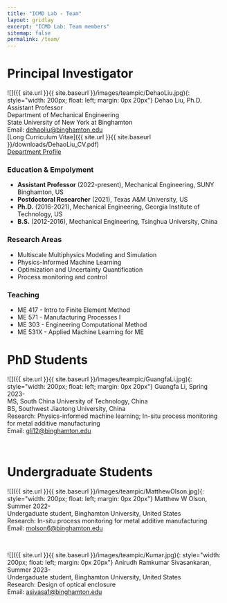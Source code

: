 ```yaml
---
title: "ICMD Lab - Team"
layout: gridlay
excerpt: "ICMD Lab: Team members"
sitemap: false
permalink: /team/
---
```


<!--
 **We are looking for self-motivated PhD students to join our team!** [(see openings)]({{ site.url }}{{ site.baseurl }}/openings)
 -->

# Principal Investigator

![]({{ site.url }}{{ site.baseurl }}/images/teampic/DehaoLiu.jpg){: style="width: 200px; float: left; margin: 0px  20px"}
Dehao Liu, Ph.D. <br>
Assistant Professor <br>
Department of Mechanical Engineering <br>
State University of New York at Binghamton <br>
Email: [dehaoliu@binghamton.edu](mailto:dehaoliu@binghamton.edu) <br>
[Long Curriculum Vitae]({{ site.url }}{{ site.baseurl }}/downloads/DehaoLiu_CV.pdf) <br>
[Department Profile](https://www.binghamton.edu/mechanical-engineering/people/profile.html?id=dehaoliu)

### Education & Empolyment
* **Assistant Professor** (2022-present), Mechanical Engineering, SUNY Binghamton, US
* **Postdoctoral Researcher** (2021), Texas A&M University, US
* **Ph.D.** (2016-2021), Mechanical Engineering, Georgia Institute of Technology, US
* **B.S.** (2012-2016), Mechanical Engineering, Tsinghua University, China

### Research Areas
* Multiscale Multiphysics Modeling and Simulation
* Physics-Informed Machine Learning
* Optimization and Uncertainty Quantification
* Process monitoring and control

### Teaching
* ME 417 - Intro to Finite Element Method
* ME 571 - Manufacturing Processes I 
* ME 303 - Engineering Computational Method
* ME 531X - Applied Machine Learning for ME

# PhD Students

![]({{ site.url }}{{ site.baseurl }}/images/teampic/GuangfaLi.jpg){: style="width: 200px; float: left; margin: 0px  20px"}
Guangfa Li, Spring 2023- <br>
MS, South China University of Technology, China <br>
BS, Southwest Jiaotong University, China <br>
Research: Physics-informed machine learning; In-situ process monitoring for metal additive manufacturing <br>
Email: [gli12@binghamton.edu](mailto:gli12@binghamton.edu)

<br>

# Undergraduate Students

![]({{ site.url }}{{ site.baseurl }}/images/teampic/MatthewOlson.jpg){: style="width: 200px; float: left; margin: 0px  20px"}
Matthew W Olson, Summer 2022- <br>
Undergaduate student, Binghamton University, United States <br>
Research: In-situ process monitoring for metal additive manufacturing <br>
Email: [molson6@binghamton.edu](mailto:molson6@binghamton.edu ) 

<br>

![]({{ site.url }}{{ site.baseurl }}/images/teampic/Kumar.jpg){: style="width: 200px; float: left; margin: 0px  20px"}
Anirudh Ramkumar Sivasankaran, Summer 2023- <br>
Undergaduate student, Binghamton University, United States <br>
Research: Design of optical enclosure <br>
Email: [asivasa1@binghamton.edu](mailto:asivasa1@binghamton.edu )